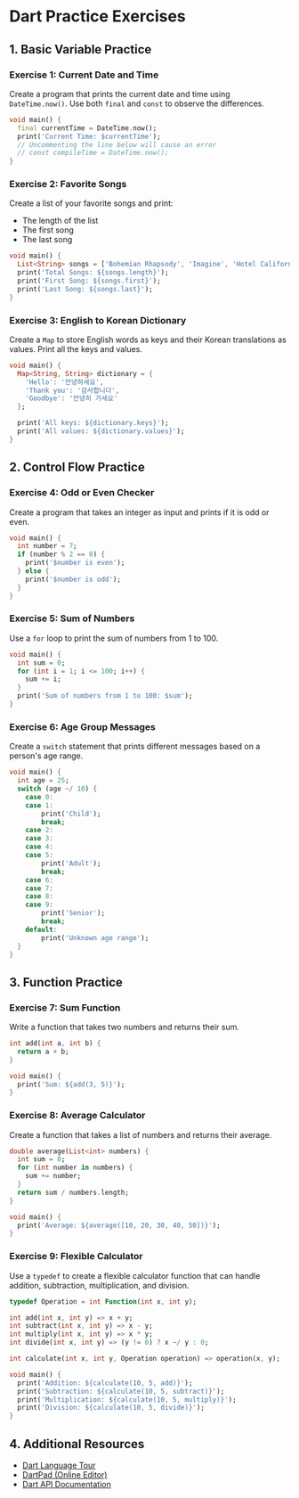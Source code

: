 # Dart Practice Exercises

## 1. Basic Variable Practice

### **Exercise 1: Current Date and Time**
Create a program that prints the current date and time using `DateTime.now()`. Use both `final` and `const` to observe the differences.

```dart
void main() {
  final currentTime = DateTime.now();
  print('Current Time: $currentTime');
  // Uncommenting the line below will cause an error
  // const compileTime = DateTime.now();
}
```

### **Exercise 2: Favorite Songs**
Create a list of your favorite songs and print:
- The length of the list
- The first song
- The last song

```dart
void main() {
  List<String> songs = ['Bohemian Rhapsody', 'Imagine', 'Hotel California', 'Yesterday'];
  print('Total Songs: ${songs.length}');
  print('First Song: ${songs.first}');
  print('Last Song: ${songs.last}');
}
```

### **Exercise 3: English to Korean Dictionary**
Create a `Map` to store English words as keys and their Korean translations as values. Print all the keys and values.

```dart
void main() {
  Map<String, String> dictionary = {
    'Hello': '안녕하세요',
    'Thank you': '감사합니다',
    'Goodbye': '안녕히 가세요'
  };

  print('All keys: ${dictionary.keys}');
  print('All values: ${dictionary.values}');
}
```

## 2. Control Flow Practice

### **Exercise 4: Odd or Even Checker**
Create a program that takes an integer as input and prints if it is odd or even.

```dart
void main() {
  int number = 7;
  if (number % 2 == 0) {
    print('$number is even');
  } else {
    print('$number is odd');
  }
}
```

### **Exercise 5: Sum of Numbers**
Use a `for` loop to print the sum of numbers from 1 to 100.

```dart
void main() {
  int sum = 0;
  for (int i = 1; i <= 100; i++) {
    sum += i;
  }
  print('Sum of numbers from 1 to 100: $sum');
}
```

### **Exercise 6: Age Group Messages**
Create a `switch` statement that prints different messages based on a person's age range.

```dart
void main() {
  int age = 25;
  switch (age ~/ 10) {
    case 0:
    case 1:
        print('Child');
        break;
    case 2:
    case 3:
    case 4:
    case 5:
        print('Adult');
        break;
    case 6:
    case 7:
    case 8:
    case 9:
        print('Senior');
        break;
    default:
        print('Unknown age range');
  }
}
```

## 3. Function Practice

### **Exercise 7: Sum Function**
Write a function that takes two numbers and returns their sum.

```dart
int add(int a, int b) {
  return a + b;
}

void main() {
  print('Sum: ${add(3, 5)}');
}
```

### **Exercise 8: Average Calculator**
Create a function that takes a list of numbers and returns their average.

```dart
double average(List<int> numbers) {
  int sum = 0;
  for (int number in numbers) {
    sum += number;
  }
  return sum / numbers.length;
}

void main() {
  print('Average: ${average([10, 20, 30, 40, 50])}');
}
```

### **Exercise 9: Flexible Calculator**
Use a `typedef` to create a flexible calculator function that can handle addition, subtraction, multiplication, and division.

```dart
typedef Operation = int Function(int x, int y);

int add(int x, int y) => x + y;
int subtract(int x, int y) => x - y;
int multiply(int x, int y) => x * y;
int divide(int x, int y) => (y != 0) ? x ~/ y : 0;

int calculate(int x, int y, Operation operation) => operation(x, y);

void main() {
  print('Addition: ${calculate(10, 5, add)}');
  print('Subtraction: ${calculate(10, 5, subtract)}');
  print('Multiplication: ${calculate(10, 5, multiply)}');
  print('Division: ${calculate(10, 5, divide)}');
}
```

## 4. Additional Resources

- [Dart Language Tour](https://dart.dev/guides/language/language-tour)
- [DartPad (Online Editor)](https://dartpad.dev/)
- [Dart API Documentation](https://api.dart.dev/)
